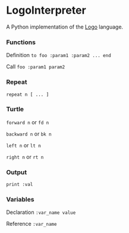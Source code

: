 LogoInterpreter
===============

A Python implementation of the [Logo](https://el.media.mit.edu/logo-foundation) language.

### Functions
Definition
`to foo :param1 :param2 ... end`

Call
`foo :param1 param2`

### Repeat
`repeat n [ ... ]`
### Turtle
`forward n` or `fd n`

`backward n` or `bk n`

`left n` or `lt n`

`right n` or `rt n`

### Output
`print :val`
### Variables
Declaration
`:var_name value`

Reference
`:var_name`
